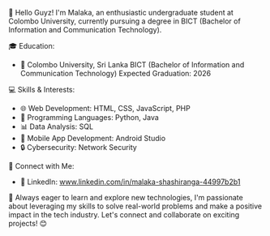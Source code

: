 👋 Hello Guyz! I'm Malaka, an enthusiastic undergraduate student at Colombo University, currently pursuing a degree in BICT (Bachelor of Information and Communication Technology).

🎓 Education:
- 🏫 Colombo University, Sri Lanka
  BICT (Bachelor of Information and Communication Technology)
  Expected Graduation: 2026

💻 Skills & Interests:
- 🌐 Web Development: HTML, CSS, JavaScript, PHP
- 🚀 Programming Languages: Python, Java
- 📊 Data Analysis: SQL
- 📱 Mobile App Development: Android Studio
- 🔒 Cybersecurity: Network Security

🔗 Connect with Me:
- 💼 LinkedIn: www.linkedin.com/in/malaka-shashiranga-44997b2b1


🌱 Always eager to learn and explore new technologies, I'm passionate about leveraging my skills to solve real-world problems and make a positive impact in the tech industry. Let's connect and collaborate on exciting projects! 😊
